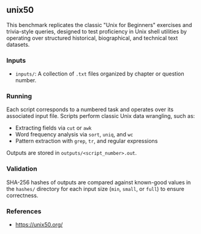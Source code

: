 ## unix50

This benchmark replicates the classic "Unix for Beginners" exercises and
trivia-style queries, designed to test proficiency in Unix shell utilities by
operating over structured historical, biographical, and technical text
datasets.

### Inputs

- `inputs/`: A collection of `.txt` files organized by chapter or question number.

### Running

Each script corresponds to a numbered task and operates over its associated input file. Scripts perform classic Unix data wrangling, such as:

- Extracting fields via `cut` or `awk`
- Word frequency analysis via `sort`, `uniq`, and `wc`
- Pattern extraction with `grep`, `tr`, and regular expressions

Outputs are stored in `outputs/<script_number>.out`.

### Validation

SHA-256 hashes of outputs are compared against known-good values in the `hashes/` directory for each input size (`min`, `small`, or `full`) to ensure correctness.

### References

- https://unix50.org/
